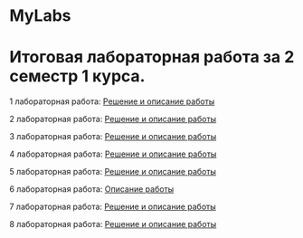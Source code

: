 # MyLabs
# Итоговая лабораторная работа за 2 семестр 1 курса.
1 лабораторная работа:
[Решение и описание работы](https://github.com/KirushaK666/MyLabs/blob/main/1lab.md)

2 лабораторная работа:
[Решение и описание работы](https://github.com/KirushaK666/MyLabs/blob/main/2lab/2lab.md)

3 лабораторная работа:
[Решение и описание работы]()

4 лабораторная работа:
[Решение и описание работы]()

5 лабораторная работа:
[Решение и описание работы]()

6 лабораторная работа:
[Описание работы]()

7 лабораторная работа:
[Решение и описание работы]()

8 лабораторная работа:
[Решение и описание работы]()
